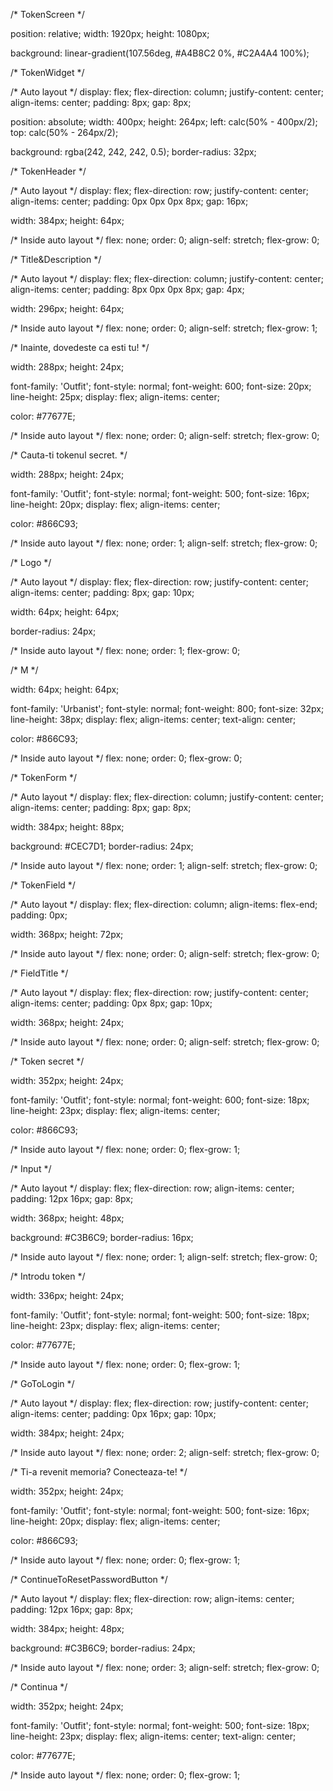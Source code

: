 /* TokenScreen */

position: relative;
width: 1920px;
height: 1080px;

background: linear-gradient(107.56deg, #A4B8C2 0%, #C2A4A4 100%);


/* TokenWidget */

/* Auto layout */
display: flex;
flex-direction: column;
justify-content: center;
align-items: center;
padding: 8px;
gap: 8px;

position: absolute;
width: 400px;
height: 264px;
left: calc(50% - 400px/2);
top: calc(50% - 264px/2);

background: rgba(242, 242, 242, 0.5);
border-radius: 32px;


/* TokenHeader */

/* Auto layout */
display: flex;
flex-direction: row;
justify-content: center;
align-items: center;
padding: 0px 0px 0px 8px;
gap: 16px;

width: 384px;
height: 64px;


/* Inside auto layout */
flex: none;
order: 0;
align-self: stretch;
flex-grow: 0;


/* Title&Description */

/* Auto layout */
display: flex;
flex-direction: column;
justify-content: center;
align-items: center;
padding: 8px 0px 0px 8px;
gap: 4px;

width: 296px;
height: 64px;


/* Inside auto layout */
flex: none;
order: 0;
align-self: stretch;
flex-grow: 1;


/* Inainte, dovedeste ca esti tu! */

width: 288px;
height: 24px;

font-family: 'Outfit';
font-style: normal;
font-weight: 600;
font-size: 20px;
line-height: 25px;
display: flex;
align-items: center;

color: #77677E;


/* Inside auto layout */
flex: none;
order: 0;
align-self: stretch;
flex-grow: 0;


/* Cauta-ti tokenul secret. */

width: 288px;
height: 24px;

font-family: 'Outfit';
font-style: normal;
font-weight: 500;
font-size: 16px;
line-height: 20px;
display: flex;
align-items: center;

color: #866C93;


/* Inside auto layout */
flex: none;
order: 1;
align-self: stretch;
flex-grow: 0;


/* Logo */

/* Auto layout */
display: flex;
flex-direction: row;
justify-content: center;
align-items: center;
padding: 8px;
gap: 10px;

width: 64px;
height: 64px;

border-radius: 24px;

/* Inside auto layout */
flex: none;
order: 1;
flex-grow: 0;


/* M */

width: 64px;
height: 64px;

font-family: 'Urbanist';
font-style: normal;
font-weight: 800;
font-size: 32px;
line-height: 38px;
display: flex;
align-items: center;
text-align: center;

color: #866C93;


/* Inside auto layout */
flex: none;
order: 0;
flex-grow: 0;


/* TokenForm */

/* Auto layout */
display: flex;
flex-direction: column;
justify-content: center;
align-items: center;
padding: 8px;
gap: 8px;

width: 384px;
height: 88px;

background: #CEC7D1;
border-radius: 24px;

/* Inside auto layout */
flex: none;
order: 1;
align-self: stretch;
flex-grow: 0;


/* TokenField */

/* Auto layout */
display: flex;
flex-direction: column;
align-items: flex-end;
padding: 0px;

width: 368px;
height: 72px;


/* Inside auto layout */
flex: none;
order: 0;
align-self: stretch;
flex-grow: 0;


/* FieldTitle */

/* Auto layout */
display: flex;
flex-direction: row;
justify-content: center;
align-items: center;
padding: 0px 8px;
gap: 10px;

width: 368px;
height: 24px;


/* Inside auto layout */
flex: none;
order: 0;
align-self: stretch;
flex-grow: 0;


/* Token secret */

width: 352px;
height: 24px;

font-family: 'Outfit';
font-style: normal;
font-weight: 600;
font-size: 18px;
line-height: 23px;
display: flex;
align-items: center;

color: #866C93;


/* Inside auto layout */
flex: none;
order: 0;
flex-grow: 1;


/* Input */

/* Auto layout */
display: flex;
flex-direction: row;
align-items: center;
padding: 12px 16px;
gap: 8px;

width: 368px;
height: 48px;

background: #C3B6C9;
border-radius: 16px;

/* Inside auto layout */
flex: none;
order: 1;
align-self: stretch;
flex-grow: 0;


/* Introdu token */

width: 336px;
height: 24px;

font-family: 'Outfit';
font-style: normal;
font-weight: 500;
font-size: 18px;
line-height: 23px;
display: flex;
align-items: center;

color: #77677E;


/* Inside auto layout */
flex: none;
order: 0;
flex-grow: 1;


/* GoToLogin */

/* Auto layout */
display: flex;
flex-direction: row;
justify-content: center;
align-items: center;
padding: 0px 16px;
gap: 10px;

width: 384px;
height: 24px;


/* Inside auto layout */
flex: none;
order: 2;
align-self: stretch;
flex-grow: 0;


/* Ti-a revenit memoria? Conecteaza-te! */

width: 352px;
height: 24px;

font-family: 'Outfit';
font-style: normal;
font-weight: 500;
font-size: 16px;
line-height: 20px;
display: flex;
align-items: center;

color: #866C93;


/* Inside auto layout */
flex: none;
order: 0;
flex-grow: 1;


/* ContinueToResetPasswordButton */

/* Auto layout */
display: flex;
flex-direction: row;
align-items: center;
padding: 12px 16px;
gap: 8px;

width: 384px;
height: 48px;

background: #C3B6C9;
border-radius: 24px;

/* Inside auto layout */
flex: none;
order: 3;
align-self: stretch;
flex-grow: 0;


/* Continua */

width: 352px;
height: 24px;

font-family: 'Outfit';
font-style: normal;
font-weight: 500;
font-size: 18px;
line-height: 23px;
display: flex;
align-items: center;
text-align: center;

color: #77677E;


/* Inside auto layout */
flex: none;
order: 0;
flex-grow: 1;
